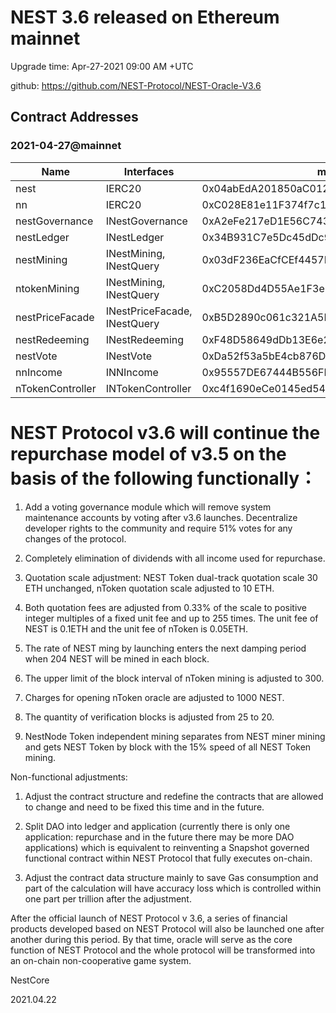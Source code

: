 # NEST 3.6 released on Ethereum mainnet

Upgrade time: Apr-27-2021 09:00 AM +UTC

github: https://github.com/NEST-Protocol/NEST-Oracle-V3.6

## Contract Addresses

### 2021-04-27@mainnet
| Name | Interfaces | mainnet |
| ---- | ---- | ---- |
| nest | IERC20 | 0x04abEdA201850aC0124161F037Efd70c74ddC74C |
| nn | IERC20 | 0xC028E81e11F374f7c1A3bE6b8D2a815fa3E96E6e |
| nestGovernance | INestGovernance | 0xA2eFe217eD1E56C743aeEe1257914104Cf523cf5 |
| nestLedger | INestLedger | 0x34B931C7e5Dc45dDc9098A1f588A0EA0dA45025D |
| nestMining | INestMining, INestQuery | 0x03dF236EaCfCEf4457Ff7d6B88E8f00823014bcd |
| ntokenMining | INestMining, INestQuery | 0xC2058Dd4D55Ae1F3e1b0744Bdb69386c9fD902CA |
| nestPriceFacade | INestPriceFacade, INestQuery | 0xB5D2890c061c321A5B6A4a4254bb1522425BAF0A |
| nestRedeeming | INestRedeeming | 0xF48D58649dDb13E6e29e03059Ea518741169ceC8 |
| nestVote | INestVote | 0xDa52f53a5bE4cb876DE79DcfF16F34B95e2D38e9 |
| nnIncome | INNIncome | 0x95557DE67444B556FE6ff8D7939316DA0Aa340B2 |
| nTokenController | INTokenController | 0xc4f1690eCe0145ed544f0aee0E2Fa886DFD66B62 |

# NEST Protocol v3.6 will continue the repurchase model of v3.5 on the basis of the following functionally：

1. Add a voting governance module which will remove system maintenance accounts by voting after v3.6 launches. Decentralize developer rights to the community and require 51% votes for any changes of the protocol.

2. Completely elimination of dividends with all income used for repurchase.

3. Quotation scale adjustment: NEST Token dual-track quotation scale 30 ETH unchanged, nToken quotation scale adjusted to 10 ETH.

4. Both quotation fees are adjusted from 0.33% of the scale to positive integer multiples of a fixed unit fee and up to 255 times. The unit fee of NEST is 0.1ETH and the unit fee of nToken is 0.05ETH.

5. The rate of NEST ming by launching enters the next damping period when 204 NEST will be mined in each block.

6. The upper limit of the block interval of nToken mining is adjusted to 300.

7. Charges for opening nToken oracle are adjusted to 1000 NEST.

8. The quantity of verification blocks is adjusted from 25 to 20.

9. NestNode Token independent mining separates from NEST miner mining and gets NEST Token by block with the 15% speed of all NEST Token mining.

Non-functional adjustments:

1. Adjust the contract structure and redefine the contracts that are allowed to change and need to be fixed this time and in the future.

2. Split DAO into ledger and application (currently there is only one application: repurchase and in the future there may be more DAO applications) which is equivalent to reinventing a Snapshot governed functional contract within NEST Protocol that fully executes on-chain.

3. Adjust the contract data structure mainly to save Gas consumption and part of the calculation will have accuracy loss which is controlled within one part per trillion after the adjustment.

After the official launch of NEST Protocol v 3.6, a series of financial products developed based on NEST Protocol will also be launched one after another during this period. By that time, oracle will serve as the core function of NEST Protocol and the whole protocol will be transformed into an on-chain non-cooperative game system.

NestCore

2021.04.22
